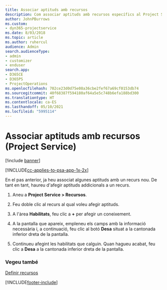 ```yaml
---
title: Associar aptituds amb recursos
description: Com associar aptituds amb recursos específics al Project Service
author: JohnPBurrows
ms.custom:
- dyn365-projectservice
ms.date: 8/03/2018
ms.topic: article
ms.author: ruhercul
audience: Admin
search.audienceType:
- admin
- customizer
- enduser
search.app:
- D365CE
- D365PS
- ProjectOperations
ms.openlocfilehash: 702ce23d0d75e08a36cbe2fef67a69cf0153db74
ms.sourcegitcommit: 40f68387f594180af64a5e5c748b6efa188bd300
ms.translationtype: HT
ms.contentlocale: ca-ES
ms.lasthandoff: 05/10/2021
ms.locfileid: "5995114"
---
```

# <a name="associate-skills-with-resources-project-service"></a>Associar aptituds amb recursos (Project Service)

[!include [banner](../includes/psa-now-project-operations.md)]

[!INCLUDE[cc-applies-to-psa-app-1x-2x](../includes/cc-applies-to-psa-app-1x-2x.md)]

En el pas anterior, ja heu associat algunes aptituds amb un recurs nou. De tant en tant, haureu d'afegir aptituds addicionals a un recurs.  
  
1.  Aneu a **Project Service > Recursos**.  
  
2.  Feu doble clic al recurs al qual voleu afegir aptituds.  
  
3.  A l'àrea **Habilitats**, feu clic a **+** per afegir un coneixement.  
  
4.  A la pantalla que apareix, empleneu els camps amb la informació necessària i, a continuació, feu clic al botó **Desa** situat a la cantonada inferior dreta de la pantalla.  
  
5.  Continueu afegint les habilitats que calguin. Quan hagueu acabat, feu clic a **Desa** a la cantonada inferior dreta de la pantalla.  
  
### <a name="see-also"></a>Vegeu també  
 [Definir recursos](../psa/set-up-resources.md)


[!INCLUDE[footer-include](../includes/footer-banner.md)]